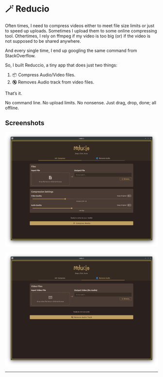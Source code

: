 # 🪄 Reducio

Often times, I need to compress videos either to meet file size limits or just to speed up uploads. Sometimes I upload them to some online compressing tool. Othertimes, I rely on ffmpeg if my video is too big (or) if the video is not supposed to be shared anywhere.

And every single time, I end up googling the same command from StackOverflow.

So, I built Reduccio, a tiny app that does just two things:

1. 📦 Compress Audio/Video files.
2. 🔇 Removes Audio track from video files.

That’s it.

No command line.
No upload limits.
No nonsense.
Just drag, drop, done; all offline.

## Screenshots

![Compression Screen](compress-screen.png)

![Remove Audio Screen](remove-audio-screen.png)

---
